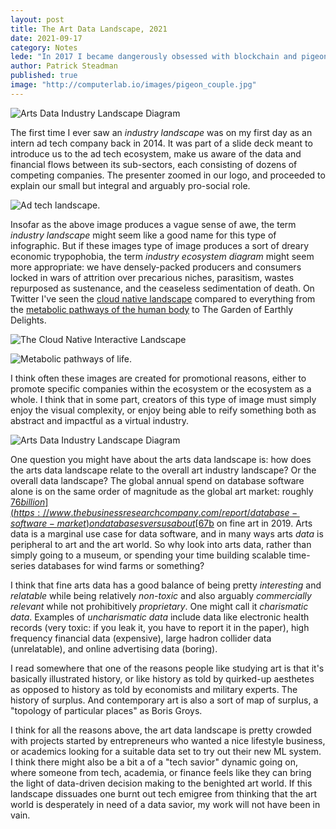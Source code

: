 ```yaml
---
layout: post
title: The Art Data Landscape, 2021 
date: 2021-09-17
category: Notes
lede: "In 2017 I became dangerously obsessed with blockchain and pigeons."
author: Patrick Steadman
published: true
image: "http://computerlab.io/images/pigeon_couple.jpg"
---
```


![Arts Data Industry Landscape Diagram](/images/art_data_landscape.png)

The first time I ever saw an _industry landscape_ was on my first day as an intern ad tech company
back in 2014. It was part of a slide deck meant to introduce us to the ad tech ecosystem, make us
aware of the data and financial flows between its sub-sectors, each consisting of dozens of
competing companies. The presenter zoomed in our logo, and proceeded to explain our small but
integral and arguably pro-social role.

![Ad tech landscape.](/images/ad_tech_landscape.jpg)

Insofar as the above image produces a vague sense of awe, the term _industry landscape_ might seem
like a good name for this type of infographic. But if these images type of image produces a sort of
dreary economic trypophobia, the term _industry ecosystem diagram_ might seem more appropriate: we
have densely-packed producers and consumers locked in wars of attrition over precarious niches,
parasitism, wastes repurposed as sustenance, and the ceaseless sedimentation of death. On Twitter
I've seen the [cloud native landscape](https://landscape.cncf.io/) compared to everything from the
[metabolic pathways of the human body](http://biochemical-pathways.com/#/map/1) to The Garden of
Earthly Delights. 

![The Cloud Native Interactive Landscape](/images/cloud_native_landscape.png)

![Metabolic pathways of life.](/images/metabolic_pathways_landscape.png)

I think often these images are created for promotional reasons, either to promote specific companies
within the ecosystem or the ecosystem as a whole. I think that in some part, creators of this type
of image must simply enjoy the visual complexity, or enjoy being able to reify something both as
abstract and impactful as a virtual industry. 

![Arts Data Industry Landscape Diagram](/images/art_data_landscape.png)

One question you might have about the arts data landscape is: how does the arts data landscape
relate to the overall art industry landscape? Or the overall data landscape? The global annual spend
on database software alone is on the same order of magnitude as the global art market: roughly [$76
billion](https://www.thebusinessresearchcompany.com/report/database-software-market) on databases
versus about
[$67b](https://www.ubs.com/global/en/our-firm/art/collecting/art-market-survey.html#artmarketreport2019)
on fine art in 2019. Arts data is a marginal use case for data software, and in many ways arts
*data* is peripheral to art and the art world. So why look into arts data, rather than simply going
to a museum, or spending your time building scalable time-series databases for wind farms or
something?

I think that fine arts data has a good balance of being pretty *interesting* and *relatable* while
being relatively *non-toxic* and also arguably *commercially relevant* while not prohibitively
*proprietary*. One might call it *charismatic data*. Examples of *uncharismatic data* include data
like electronic health records (very toxic: if you leak it, you have to report it in the paper),
high frequency financial data (expensive), large hadron collider data (unrelatable), and online
advertising data (boring). 

I read somewhere that one of the reasons people like studying art is that it's basically illustrated
history, or like history as told by quirked-up aesthetes as opposed to history as told by economists
and military experts. The history of surplus. And contemporary art is also a sort of map of surplus,
a "topology of particular places" as Boris Groys. 

I think for all the reasons above, the art data landscape is pretty crowded with projects started by
entrepreneurs who wanted a nice lifestyle business, or academics looking for a suitable data set to
try out their new ML system. I think there might also be a bit a of a "tech savior" dynamic going
on, where someone from tech, academia, or finance feels like they can bring the light of data-driven
decision making to the benighted art world.  If this landscape dissuades one burnt out tech emigree
from thinking that the art world is desperately in need of a data savior, my work will not have been
in vain. 
